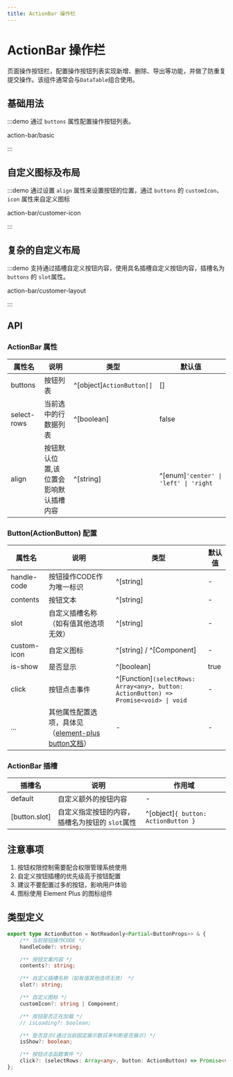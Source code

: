 ```yaml
---
title: ActionBar 操作栏
---
```


# ActionBar 操作栏

页面操作按钮栏，配置操作按钮列表实现新增、删除、导出等功能，并做了防重复提交操作。该组件通常会与`DataTable`组合使用。

## 基础用法

:::demo 通过 `buttons` 属性配置操作按钮列表。

action-bar/basic

:::

## 自定义图标及布局

:::demo 通过设置 `align` 属性来设置按钮的位置，通过 `buttons` 的 `customIcon`、`icon` 属性来自定义图标

action-bar/customer-icon

:::

## 复杂的自定义布局

:::demo 支持通过插槽自定义按钮内容，使用具名插槽自定义按钮内容，插槽名为`buttons` 的 `slot`属性。

action-bar/customer-layout

:::

## API

### ActionBar 属性

| 属性名      | 说明                                  | 类型                      | 默认值                                |
| ----------- | ------------------------------------- | ------------------------- | ------------------------------------- |
| buttons     | 按钮列表                              | ^[object]`ActionButton[]` | []                                    |
| select-rows | 当前选中的行数据列表                  | ^[boolean]                | false                                 |
| align       | 按钮默认位置,该位置会影响默认插槽内容 | ^[string]                 | ^[enum]`'center' \| 'left' \| 'right` |

### Button(ActionButton) 配置

| 属性名      | 说明                                                                                                           | 类型                                                                                 | 默认值 |
| ----------- | -------------------------------------------------------------------------------------------------------------- | ------------------------------------------------------------------------------------ | ------ |
| handle-code | 按钮操作CODE作为唯一标识                                                                                       | ^[string]                                                                            | -      |
| contents    | 按钮文本                                                                                                       | ^[string]                                                                            | -      |
| slot        | 自定义插槽名称（如有值其他选项无效）                                                                           | ^[string]                                                                            | -      |
| custom-icon | 自定义图标                                                                                                     | ^[string] / ^[Component]                                                             | -      |
| is-show     | 是否显示                                                                                                       | ^[boolean]                                                                           | true   |
| click       | 按钮点击事件                                                                                                   | ^[Function]`(selectRows: Array<any>, button: ActionButton) => Promise<void> \| void` | -      |
| ...         | 其他属性配置选项，具体见（[element-plus button文档](https://cn.element-plus.org/zh-CN/component/button.html)） | -                                                                                    | -      |

### ActionBar 插槽

| 插槽名        | 说明                                            | 作用域                              |
| ------------- | ----------------------------------------------- | ----------------------------------- |
| default       | 自定义额外的按钮内容                            | -                                   |
| [button.slot] | 自定义指定按钮的内容，插槽名为按钮的 `slot`属性 | ^[object]`{ button: ActionButton }` |

## 注意事项

1. 按钮权限控制需要配合权限管理系统使用
2. 自定义按钮插槽的优先级高于按钮配置
3. 建议不要配置过多的按钮，影响用户体验
4. 图标使用 Element Plus 的图标组件

## 类型定义

```ts
export type ActionButton = NotReadonly<Partial<ButtonProps>> & {
    /** 当前按钮操作CODE */
    handleCode?: string;

    /** 按钮文案内容 */
    contents?: string;

    /** 自定义插槽名称（如有值其他选项无效） */
    slot?: string;

    /** 自定义图标 */
    customIcon?: string | Component;

    /** 按钮是否正在加载 */
    // isLoading?: boolean;

    /** 是否显示(通过当前固定展示数目来判断是否展示) */
    isShow?: boolean;

    /** 按钮点击函数事件 */
    click?: (selectRows: Array<any>, button: ActionButton) => Promise<void> | void;
};
```
